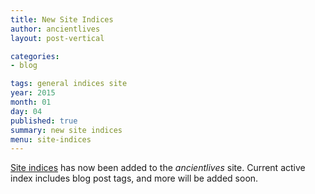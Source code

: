 ```yaml
---
title: New Site Indices
author: ancientlives
layout: post-vertical

categories:
- blog

tags: general indices site
year: 2015
month: 01
day: 04
published: true
summary: new site indices
menu: site-indices
---
```


[Site indices](/indices) has now been added to the *ancientlives* site. Current active index includes blog post tags, and more will be added soon.
